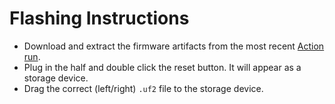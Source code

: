 # Flashing Instructions

- Download and extract the firmware artifacts from the most recent [Action run](https://github.com/g-harel/corne/actions).
- Plug in the half and double click the reset button. It will appear as a storage device.
- Drag the correct (left/right) `.uf2` file to the storage device.

